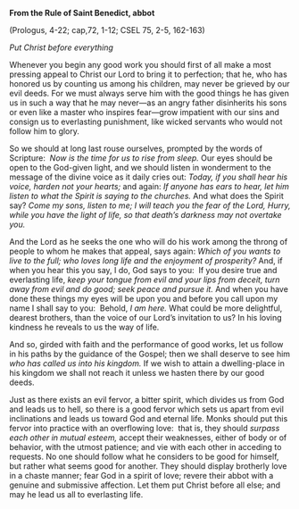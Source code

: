 

**From the Rule of Saint Benedict, abbot**

(Prologus, 4-22; cap,72, 1-12; CSEL 75, 2-5, 162-163)

_Put Christ before everything_

Whenever you begin any good work you should first of all make a most pressing appeal to Christ our Lord to bring it to perfection; that he, who has honored us by counting us among his children, may never be grieved by our evil deeds. For we must always serve him with the good things he has given us in such a way that he may never—as an angry father disinherits his sons or even like a master who inspires fear—grow impatient with our sins and consign us to everlasting punishment, like wicked servants who would not follow him to glory.

So we should at long last rouse ourselves, prompted by the words of Scripture:  _Now is the time for us to rise from sleep._ Our eyes should be open to the God-given light, and we should listen in wonderment to the message of the divine voice as it daily cries out: _Today, if you shall hear his voice, harden not your hearts;_ and again: _If anyone has ears to hear, let him listen to what the Spirit is saying to the churches._ And what does the Spirit say? _Come my sons, listen to me; I will teach you the fear of the Lord, Hurry, while you have the light of life, so that death’s darkness may not overtake you._

And the Lord as he seeks the one who will do his work among the throng of people to whom he makes that appeal, says again: _Which of you wants to live to the full; who loves long life and the enjoyment of prosperity?_ And, if when you hear this you say, I do, God says to you:  If you desire true and everlasting life, _keep your tongue from evil and your lips from deceit, turn away from evil and do good; seek peace and pursue it._ And when you have done these things my eyes will be upon you and before you call upon my name I shall say to you:  Behold, _I am here._ What could be more delightful, dearest brothers, than the voice of our Lord’s invitation to us? In his loving kindness he reveals to us the way of life.

And so, girded with faith and the performance of good works, let us follow in his paths by the guidance of the Gospel; then we shall deserve to see him _who has called us into his kingdom._ If we wish to attain a dwelling-place in his kingdom we shall not reach it unless we hasten there by our good deeds.

Just as there exists an evil fervor, a bitter spirit, which divides us from God and leads us to hell, so there is a good fervor which sets us apart from evil inclinations and leads us toward God and eternal life. Monks should put this fervor into practice with an overflowing love:  that is, they should _surpass each other in mutual esteem,_ accept their weaknesses, either of body or of behavior, with the utmost patience; and vie with each other in acceding to requests. No one should follow what he considers to be good for himself, but rather what seems good for another. They should display brotherly love in a chaste manner; fear God in a spirit of love; revere their abbot with a genuine and submissive affection. Let them put Christ before all else; and may he lead us all to everlasting life.

